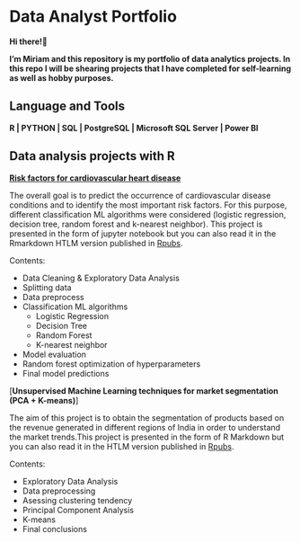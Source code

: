 # Data Analyst Portfolio
**Hi there!**:wave:

**I’m Miriam and this repository is my portfolio of data analytics projects. In this repo I will be shearing projects that I have completed for self-learning as well as hobby purposes.**

## Language and Tools
**R | PYTHON | SQL | PostgreSQL | Microsoft SQL Server | Power BI**

## Data analysis projects with R

[**Risk factors for cardiovascular heart disease**](https://github.com/MiriamCar/Portfolio/tree/main/Data%20analysis%20projects%20with%20R/Risk%20factors%20for%20cardiovascular%20heart%20disease)

The overall goal is to predict the occurrence of cardiovascular disease conditions and to identify the most important risk factors. For this purpose, different classification ML algorithms were considered (logistic regression, decision tree, random forest and k-nearest neighbor).  This project is presented in the form of jupyter notebook but you can also read it in the Rmarkdown HTLM version published in [Rpubs](https://rpubs.com/miriamc/1014551).

Contents:
+ Data Cleaning & Exploratory Data Analysis
+ Splitting data
+ Data preprocess
+ Classification ML algorithms
  - Logistic Regression
  - Decision Tree
  - Random Forest
  - K-nearest neighbor
+ Model evaluation
+ Random forest optimization of hyperparameters
+ Final model predictions

[**Unsupervised Machine Learning techniques for market segmentation (PCA + K-means)**]

The aim of this project is to obtain the segmentation of products based on the revenue generated in different regions of India in order to understand the market trends.This project is presented in the form of R Markdown but you can also read it in the HTLM version published in [Rpubs](https://rpubs.com/miriamc/1019241).

Contents:
+ Exploratory Data Analysis
+ Data preprocessing
+ Asessing clustering tendency
+ Principal Component Analysis
+ K-means
+ Final conclusions
